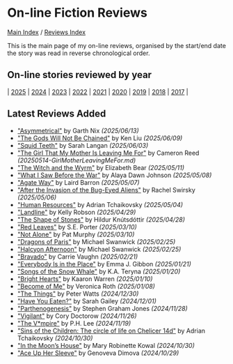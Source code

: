 # On-line Fiction Reviews

[Main Index](../../README.md) / [Reviews Index](../README.md)

This is the main page of my on-line reviews, organised by the start/end date the story was read in reverse chronological order.

## On-line stories reviewed by year

| [2025](2025/README.md) | [2024](2024/README.md) | [2023](2023/README.md) | [2022](2022/README.md) | [2021](2021/README.md) | [2020](2020/README.md) | [2019](2019/README.md) | [2018](2018/README.md) | [2017](2017/README.md) |

## Latest Reviews Added

- ["Asymmetrical"](2025/20250613-Asymmetrical.md) by Garth Nix *(2025/06/13)*
- ["The Gods Will Not Be Chained"](2025/20250609-GodsNotBeChained.md) by Ken Liu *(2025/06/09)*
- ["Squid Teeth"](2025/20250603-SquidTeeth.md) by Sarah Langan *(2025/06/03)*
- ["The Girl That My Mother Is Leaving Me For"](2025/20250514-GirlMotherLeavingMeFor.md) by Cameron Reed *(20250514-GirlMotherLeavingMeFor.md)*
- ["The Witch and the Wyrm"](2025/20250511-WitchWyrm.md) by Elizabeth Bear *(2025/05/11)*
- ["What I Saw Before the War"](2025/20250508-SawBeforeWar.md) by Alaya Dawn Johnson *(2025/05/08)*
- ["Agate Way"](2025/20250507-AgateWay.md) by Laird Barron *(2025/05/07)*
- ["After the Invasion of the Bug-Eyed Aliens"](2025/20250506-AfterInvasionBugEyedAliens.md) by Rachel Swirsky *(2025/05/06)*
- ["Human Resources"](2025/20250504-HumanResources.md) by Adrian Tchaikovsky *(2025/05/04)*
- ["Landline"](2025/20250429-Landline.md) by Kelly Robson *(2025/04/29)*
- ["The Shape of Stones"](2025/20250428-ShapeStones.md) by Hildur Knútsdóttir *(2025/04/28)*
- ["Red Leaves"](2025/20250310-RedLeaves.md) by S.E. Porter *(2025/03/10)*
- ["Not Alone"](2025/20250310-NotAlone.md) by Pat Murphy *(2025/03/10)*
- ["Dragons of Paris"](2025/20250225-DragonsParis.md) by Michael Swanwick *(2025/02/25)*
- ["Halcyon Afternoon"](2025/20250225-HalcyonAfternoon.md) by Michael Swanwick *(2025/02/25)*
- ["Bravado"](2025/20250221-Bravado.md) by Carrie Vaughn *(2025/02/21)*
- ["Everybody Is in the Place"](2025/20250121-EverybodyInPlace.md) by Emma J. Gibbon *(2025/01/21)*
- ["Songs of the Snow Whale"](2025/20250120-SongsSnowWhale.md) by K.A. Teryna *(2025/01/20)*
- ["Bright Hearts"](2025/20250110-BrightHearts.md) by Kaaron Warren *(2025/01/10)*
- ["Become of Me"](2025/20250108-BecomeOfMe.md) by Veronica Roth *(2025/01/08)*
- ["The Things"](2024/20241230-Things.md) by Peter Watts *(2024/12/30)*
- ["Have You Eaten?"](2024/20241201-HaveYouEaten.md) by Sarah Gailey *(2024/12/01)*
- ["Parthenogenesis"](2024/20241128-Parthenogenesis.md) by Stephen Graham Jones *(2024/11/28)*
- ["Vigilant"](2024/20241126-Vigilant.md) by Cory Doctorow *(2024/11/26)*
- ["The V\*mpire"](2024/20241119-Vmpire.md) by P.H. Lee *(2024/11/19)*
- ["Sins of the Children: The circle of life on Chelicer 14d"](2024/20241030-SinsChildren.md) by Adrian Tchaikovsky *(2024/10/30)*
- ["In the Moon’s House"](2024/20241030-InMoonHouse.md) by Mary Robinette Kowal *(2024/10/30)*
- ["Ace Up Her Sleeve"](2024/20241029-AceUpHerSleeve.md) by Genoveva Dimova *(2024/10/29)*
